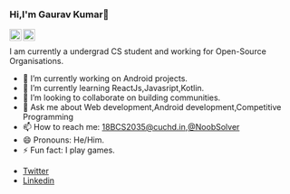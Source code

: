### Hi,I'm Gaurav Kumar👋

</a>
<a href="https://twitter.com/NoobSolver">
  <img align="left" alt="Gaurav Mathur | Twitter" width="21px" src="https://raw.githubusercontent.com/anuraghazra/anuraghazra/master/assets/twitter.svg" />
</a>
<a href="https://discord.gg/Hj6DxN">
  <img align="left" alt="Gaurav's Discord" width="21px" src="https://raw.githubusercontent.com/anuraghazra/anuraghazra/master/assets/discord-round.svg" />
</a>

<br />

I am currently a undergrad CS student and working for Open-Source Organisations.

- 🔭 I’m currently working on Android projects.
- 🌱 I’m currently learning ReactJs,Javasript,Kotlin.
- 👯 I’m looking to collaborate on building communities.
- 💬 Ask me about Web development,Android development,Competitive Programming
- 📫 How to reach me: 18BCS2035@cuchd.in,[@NoobSolver](https://twitter.com/NoobSolver)
- 😄 Pronouns: He/Him.
- ⚡ Fun fact: I play games.

* [Twitter](https://twitter.com/NoobSolver)
* [Linkedin](https://www.linkedin.com/in/gaurav-kumar-mathur-641823177)

